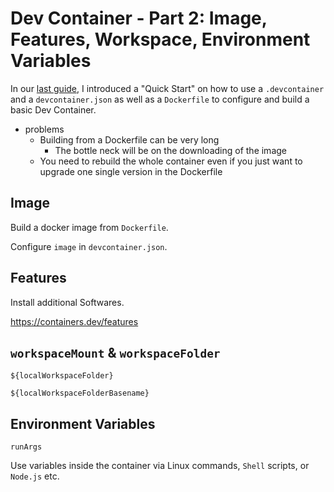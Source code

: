 # Dev Container - Part 2: Image, Features, Workspace, Environment Variables

In our [last guide](./part-1.md), I introduced a "Quick Start" on how to use a `.devcontainer` and a `devcontainer.json` as well as a `Dockerfile` to configure and build a basic Dev Container.

- problems
  - Building from a Dockerfile can be very long
    - The bottle neck will be on the downloading of the image
  - You need to rebuild the whole container even if you just want to upgrade one single version in the Dockerfile

## Image

Build a docker image from `Dockerfile`.

Configure `image` in `devcontainer.json`.

## Features

Install additional Softwares.

<https://containers.dev/features>

## `workspaceMount` & `workspaceFolder`

`${localWorkspaceFolder}`

`${localWorkspaceFolderBasename}`

## Environment Variables

`runArgs`

Use variables inside the container via Linux commands, `Shell` scripts, or `Node.js` etc.
